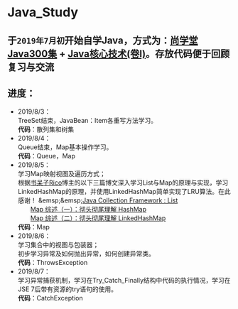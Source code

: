 # Java_Study

## 于`2019年7月初`开始自学Java，方式为：[尚学堂Java300集](https://www.bilibili.com/video/av59814573) + [Java核心技术(卷Ⅰ)](https://book.douban.com/subject/26880667/)。存放代码便于回顾复习与交流

## **进度：**

* 2019/8/3：  
TreeSet结束，JavaBean：Item各重写方法学习。  
**代码**：散列集和树集
* 2019/8/4：  
Queue结束，Map基本操作学习。  
**代码**：Queue，Map
* 2019/8/5：  
学习Map映射视图及遍历方式；  
根据[书呆子Rico](https://me.csdn.net/justloveyou_)博主的以下三篇博文深入学习List与Map的原理与实现，学习LinkedHashMap的原理，并使用LinkedHashMap简单实现了LRU算法。在此感谢！  
&emsp;&emsp;[Java Collection Framework : List](https://blog.csdn.net/justloveyou_/article/details/52955619)  
&emsp;&emsp;[Map 综述（一）：彻头彻尾理解 HashMap](https://blog.csdn.net/justloveyou_/article/details/62893086)  
&emsp;&emsp;[Map 综述（二）：彻头彻尾理解 LinkedHashMap](https://blog.csdn.net/justloveyou_/article/details/71713781)  
**代码**：Map
* 2019/8/6：  
学习集合中的视图与包装器；  
初步学习异常及如何抛出异常，如何创建异常类。  
**代码**：ThrowsException
* 2019/8/7：  
学习异常捕获机制，学习在Try_Catch_Finally结构中代码的执行情况，学习在JSE 7后带有资源的try语句的使用。  
**代码**：CatchException
